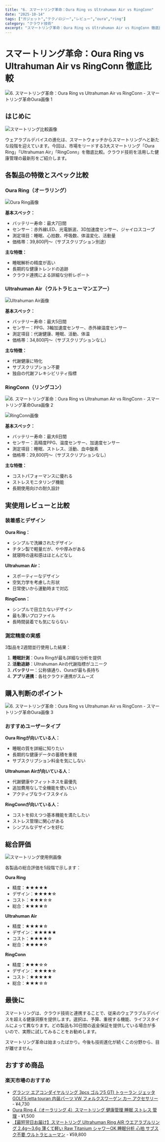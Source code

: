 ```yaml
---
title: "6. スマートリング革命：Oura Ring vs Ultrahuman Air vs RingConn"
date: "2025-10-14"
tags: ["ガジェット","テクノロジー","レビュー","oura","ring"]
category: "クラウド技術"
excerpt: "スマートリング革命：Oura Ring vs Ultrahuman Air vs RingConn 徹底比較  はじめに  !  ウェアラブルデバイスの進化は、スマートウォッチからスマートリングへと新たな段階を迎えています。今回は、市場をリードする3大スマートリング「Oura Ring」「Ultra..."
---
```


# スマートリング革命：Oura Ring vs Ultrahuman Air vs RingConn 徹底比較

![6. スマートリング革命：Oura Ring vs Ultrahuman Air vs RingConn - スマートリング革命Oura画像 1](https://picsum.photos/id/1/800/600)



## はじめに

![スマートリング比較画像](https://example.com/smart-rings-comparison.jpg)

ウェアラブルデバイスの進化は、スマートウォッチからスマートリングへと新たな段階を迎えています。今回は、市場をリードする3大スマートリング「Oura Ring」「Ultrahuman Air」「RingConn」を徹底比較。クラウド技術を活用した健康管理の最新形をご紹介します。

## 各製品の特徴とスペック比較

### Oura Ring（オーラリング）

![Oura Ring画像](https://example.com/oura-ring.jpg)

**基本スペック：**
- バッテリー寿命：最大7日間
- センサー：赤外線LED、光電脈波、3D加速度センサー、ジャイロスコープ
- 測定項目：睡眠、心拍数、呼吸数、体温変化、活動量
- 価格帯：39,800円〜（サブスクリプション別途）

**主な特徴：**
- 睡眠解析の精度が高い
- 長期的な健康トレンドの追跡
- クラウド連携による詳細な分析レポート

### Ultrahuman Air（ウルトラヒューマンエアー）

![Ultrahuman Air画像](https://example.com/ultrahuman-air.jpg)

**基本スペック：**
- バッテリー寿命：最大5日間
- センサー：PPG、3軸加速度センサー、赤外線温度センサー
- 測定項目：代謝健康、睡眠、活動、体温
- 価格帯：34,800円〜（サブスクリプションなし）

**主な特徴：**
- 代謝健康に特化
- サブスクリプション不要
- 独自の代謝フレキシビリティ指標

### RingConn（リングコン）


![6. スマートリング革命：Oura Ring vs Ultrahuman Air vs RingConn - スマートリング革命Oura画像 2](https://picsum.photos/id/10/800/600)



![RingConn画像](https://example.com/ringconn.jpg)

**基本スペック：**
- バッテリー寿命：最大6日間
- センサー：高精度PPG、温度センサー、加速度センサー
- 測定項目：睡眠、ストレス、活動、血中酸素
- 価格帯：29,800円〜（サブスクリプションなし）

**主な特徴：**
- コストパフォーマンスに優れる
- ストレスモニタリング機能
- 長期使用向けの耐久設計

## 実使用レビューと比較

### 装着感とデザイン

**Oura Ring：**
- シンプルで洗練されたデザイン
- チタン製で軽量だが、やや厚みがある
- 就寝時の違和感はほとんどなし

**Ultrahuman Air：**
- スポーティーなデザイン
- 空気力学を考慮した形状
- 日常使いから運動時まで対応

**RingConn：**
- シンプルで目立たないデザイン
- 最も薄いプロファイル
- 長時間装着でも気にならない

### 測定精度の実感

3製品を2週間並行使用した結果：

1. **睡眠計測**：Oura Ringが最も詳細な分析を提供
2. **活動追跡**：Ultrahuman Airの代謝指標がユニーク
3. **バッテリー**：公称値通り、Ouraが最も長持ち
4. **アプリ連携**：各社クラウド連携がスムーズ

## 購入判断のポイント


![6. スマートリング革命：Oura Ring vs Ultrahuman Air vs RingConn - スマートリング革命Oura画像 3](https://picsum.photos/id/20/800/600)



### おすすめユーザータイプ

**Oura Ringが向いている人：**
- 睡眠の質を詳細に知りたい
- 長期的な健康データの蓄積を重視
- サブスクリプション料金を気にしない

**Ultrahuman Airが向いている人：**
- 代謝健康やフィットネスを最優先
- 追加費用なしで全機能を使いたい
- アクティブなライフスタイル

**RingConnが向いている人：**
- コストを抑えつつ基本機能を満たしたい
- ストレス管理に関心がある
- シンプルなデザインを好む

## 総合評価

![スマートリング使用例画像](https://example.com/smart-ring-usage.jpg)

各製品の総合評価を5段階で示します：

**Oura Ring**
- 精度：★★★★★
- デザイン：★★★★☆
- コスト：★★★☆☆
- 総合：★★★★☆

**Ultrahuman Air**
- 精度：★★★★☆
- デザイン：★★★★★
- コスト：★★★★☆
- 総合：★★★★☆

**RingConn**
- 精度：★★★☆☆
- デザイン：★★★★☆
- コスト：★★★★★
- 総合：★★★☆☆

## 最後に

スマートリングは、クラウド技術と連携することで、従来のウェアラブルデバイスを超える健康洞察を提供します。選択は、予算、重視する機能、ライフスタイルによって異なります。どの製品も30日間の返金保証を提供している場合が多いので、実際に試してみることをお勧めします。

スマートリング革命は始まったばかり。今後も技術進化が続くこの分野から、目が離せません。

<!-- アフィリエイト商品 -->
## おすすめ商品

### 楽天市場のおすすめ

- [グランツ エアコンダイヤルリング 3pcs ゴルフ5 GTI トゥーラン ジェッタ GOLF5 jetta touran 内装パーツ VW フォルクスワーゲン カー アクセサリー](https://item.rakuten.co.jp/peyton/lus-granz-air/?rafcid=wsc_i_is_1096528941688097201&m=1f454fb8.34705d0b.1f454fb9.255992fd&pc=1f454fb8.34705d0b.1f454fb9.255992fd) - ¥4,730
- [Oura Ring 4（オーラリング 4）スマートリング 健康管理 睡眠 ストレス 管理](https://item.rakuten.co.jp/pocketalk/or4/?rafcid=wsc_i_is_1096528941688097201&m=1f454fb8.34705d0b.1f454fb9.255992fd&pc=1f454fb8.34705d0b.1f454fb9.255992fd) - ¥1,500
- [【最短翌日お届け】スマートリング Ultrahuman Ring AIR ウエアラブルリング 2.4g〜3.6g 薄くて軽い Raw Titanium シャワーOK 睡眠分析 心拍 サブスク不要 ウルトラヒューマン](https://item.rakuten.co.jp/trend-tech/8908023166869/?rafcid=wsc_i_is_1096528941688097201&m=1f454fb8.34705d0b.1f454fb9.255992fd&pc=1f454fb8.34705d0b.1f454fb9.255992fd) - ¥59,800


